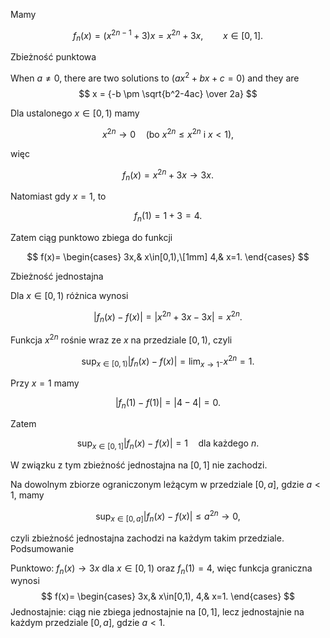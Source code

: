Mamy

$$f_{n}(x)=(x^{2n-1}+3)x=x^{2n}+3x,\qquad x\in[0,1].$$

Zbieżność punktowa

When $a \ne 0$, there are two solutions to $(ax^2 + bx + c = 0)$ and they are
$$ x = {-b \pm \sqrt{b^2-4ac} \over 2a} $$

Dla ustalonego $x\in[0,1)$ mamy

$$x^{2n}\to 0\quad\text{(bo }x^{2n}\le x^{2n}\text{ i }x<1\text{)},$$

więc

$$
f_{n}(x)=x^{2n}+3x\to 3x.
$$

Natomiast gdy $x=1$, to

$$
f_{n}(1)=1+3=4.
$$

Zatem ciąg punktowo zbiega do funkcji

$$
f(x)=
\begin{cases}
3x,& x\in[0,1),\[1mm]
4,& x=1.
\end{cases}
$$

Zbieżność jednostajna

Dla $x\in[0,1)$ różnica wynosi

$$
|f_{n}(x)-f(x)|=|x^{2n}+3x-3x|=x^{2n}.
$$

Funkcja $x^{2n}$ rośnie wraz ze $x$ na przedziale $[0,1)$, czyli

$$
\sup_{x\in[0,1)}|f_{n}(x)-f(x)|=\lim_{x\to 1^-}x^{2n}=1.
$$

Przy $x=1$ mamy

$$
|f_{n}(1)-f(1)|=|4-4|=0.
$$

Zatem

$$
\sup_{x\in[0,1]}|f_{n}(x)-f(x)|=1\quad\text{dla każdego } n.
$$

W związku z tym zbieżność jednostajna na $[0,1]$ nie zachodzi.

Na dowolnym zbiorze ograniczonym leżącym w przedziale $[0,a]$, gdzie $a<1$, mamy

$$
\sup_{x\in[0,a]}|f_{n}(x)-f(x)|\le a^{2n}\to 0,
$$

czyli zbieżność jednostajna zachodzi na każdym takim przedziale.
Podsumowanie

Punktowo: $f_{n}(x)\to 3x$ dla $x\in[0,1)$ oraz $f_{n}(1)=4$, więc funkcja graniczna wynosi $$ f(x)= \begin{cases} 3x,& x\in[0,1),   4,& x=1. \end{cases} $$
    Jednostajnie: ciąg nie zbiega jednostajnie na $[0,1]$, lecz jednostajnie na każdym przedziale $[0,a]$, gdzie $a<1$.

